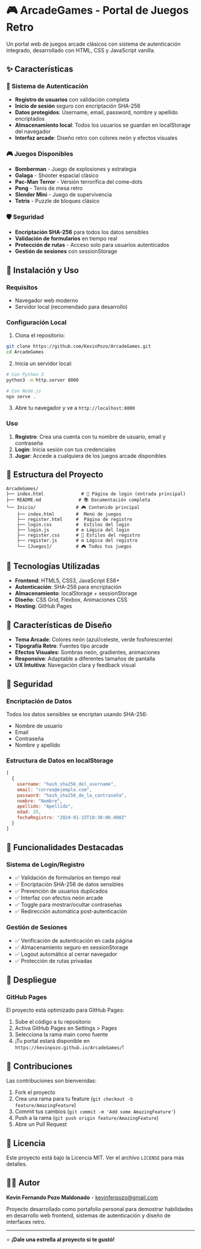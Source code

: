 # 🎮 ArcadeGames - Portal de Juegos Retro

Un portal web de juegos arcade clásicos con sistema de autenticación integrado, desarrollado con HTML, CSS y JavaScript vanilla.

## ✨ Características

### 🎯 Sistema de Autenticación
- **Registro de usuarios** con validación completa
- **Inicio de sesión** seguro con encriptación SHA-256
- **Datos protegidos**: Username, email, password, nombre y apellido encriptados
- **Almacenamiento local**: Todos los usuarios se guardan en localStorage del navegador
- **Interfaz arcade**: Diseño retro con colores neón y efectos visuales

### 🎮 Juegos Disponibles
- **Bomberman** - Juego de explosiones y estrategia
- **Galaga** - Shooter espacial clásico
- **Pac-Man Terror** - Versión terrorífica del come-dots
- **Pong** - Tenis de mesa retro
- **Slender Mini** - Juego de supervivencia
- **Tetris** - Puzzle de bloques clásico

### 🛡️ Seguridad
- **Encriptación SHA-256** para todos los datos sensibles
- **Validación de formularios** en tiempo real
- **Protección de rutas** - Acceso solo para usuarios autenticados
- **Gestión de sesiones** con sessionStorage

## 🚀 Instalación y Uso

### Requisitos
- Navegador web moderno
- Servidor local (recomendado para desarrollo)

### Configuración Local
1. Clona el repositorio:
```bash
git clone https://github.com/KevinPozo/ArcadeGames.git
cd ArcadeGames
```

2. Inicia un servidor local:
```bash
# Con Python 3
python3 -m http.server 8000

# Con Node.js
npx serve .
```

3. Abre tu navegador y ve a `http://localhost:8000`

### Uso
1. **Registro**: Crea una cuenta con tu nombre de usuario, email y contraseña
2. **Login**: Inicia sesión con tus credenciales
3. **Jugar**: Accede a cualquiera de los juegos arcade disponibles

## 📁 Estructura del Proyecto

```
ArcadeGames/
├── index.html              # 🚪 Página de login (entrada principal)
├── README.md              # 📚 Documentación completa
└── Inicio/               # 🎮 Contenido principal
    ├── index.html        #  Menú de juegos
    ├── register.html     #  Página de registro
    ├── login.css         #  Estilos del login
    ├── login.js          # ⚙️ Lógica del login
    ├── register.css      # 🎨 Estilos del registro
    ├── register.js       # ⚙️ Lógica del registro
    └── [Juegos]/         # 🎮 Todos tus juegos
```

## 🔧 Tecnologías Utilizadas

- **Frontend**: HTML5, CSS3, JavaScript ES6+
- **Autenticación**: SHA-256 para encriptación
- **Almacenamiento**: localStorage + sessionStorage
- **Diseño**: CSS Grid, Flexbox, Animaciones CSS
- **Hosting**: GitHub Pages

## 🎨 Características de Diseño

- **Tema Arcade**: Colores neón (azul/celeste, verde fosforescente)
- **Tipografía Retro**: Fuentes tipo arcade
- **Efectos Visuales**: Sombras neón, gradientes, animaciones
- **Responsive**: Adaptable a diferentes tamaños de pantalla
- **UX Intuitiva**: Navegación clara y feedback visual

## 🔐 Seguridad

### Encriptación de Datos
Todos los datos sensibles se encriptan usando SHA-256:
- Nombre de usuario
- Email
- Contraseña
- Nombre y apellido

### Estructura de Datos en localStorage
```js
[
  {
    username: "hash_sha256_del_username",
    email: "correo@ejemplo.com",
    password: "hash_sha256_de_la_contraseña",
    nombre: "Nombre",
    apellido: "Apellido",
    edad: 25,
    fechaRegistro: "2024-01-15T10:30:00.000Z"
  }
]
```

## 🎯 Funcionalidades Destacadas

### Sistema de Login/Registro
- ✅ Validación de formularios en tiempo real
- ✅ Encriptación SHA-256 de datos sensibles
- ✅ Prevención de usuarios duplicados
- ✅ Interfaz con efectos neón arcade
- ✅ Toggle para mostrar/ocultar contraseñas
- ✅ Redirección automática post-autenticación

### Gestión de Sesiones
- ✅ Verificación de autenticación en cada página
- ✅ Almacenamiento seguro en sessionStorage
- ✅ Logout automático al cerrar navegador
- ✅ Protección de rutas privadas

## 🚀 Despliegue

### GitHub Pages
El proyecto está optimizado para GitHub Pages:
1. Sube el código a tu repositorio
2. Activa GitHub Pages en Settings > Pages
3. Selecciona la rama main como fuente
4. ¡Tu portal estará disponible en `https://kevinpozo.github.io/ArcadeGames/`!

## 🤝 Contribuciones

Las contribuciones son bienvenidas:
1. Fork el proyecto
2. Crea una rama para tu feature (`git checkout -b feature/AmazingFeature`)
3. Commit tus cambios (`git commit -m 'Add some AmazingFeature'`)
4. Push a la rama (`git push origin feature/AmazingFeature`)
5. Abre un Pull Request

## 📝 Licencia

Este proyecto está bajo la Licencia MIT. Ver el archivo `LICENSE` para más detalles.

## 👨‍💻 Autor

**Kevin Fernando Pozo Maldonado** - [kevinferpozo@gmail.com](mailto:kevinferpozo@gmail.com)

Proyecto desarrollado como portafolio personal para demostrar habilidades en desarrollo web frontend, sistemas de autenticación y diseño de interfaces retro.

---

⭐ **¡Dale una estrella al proyecto si te gustó!** 
